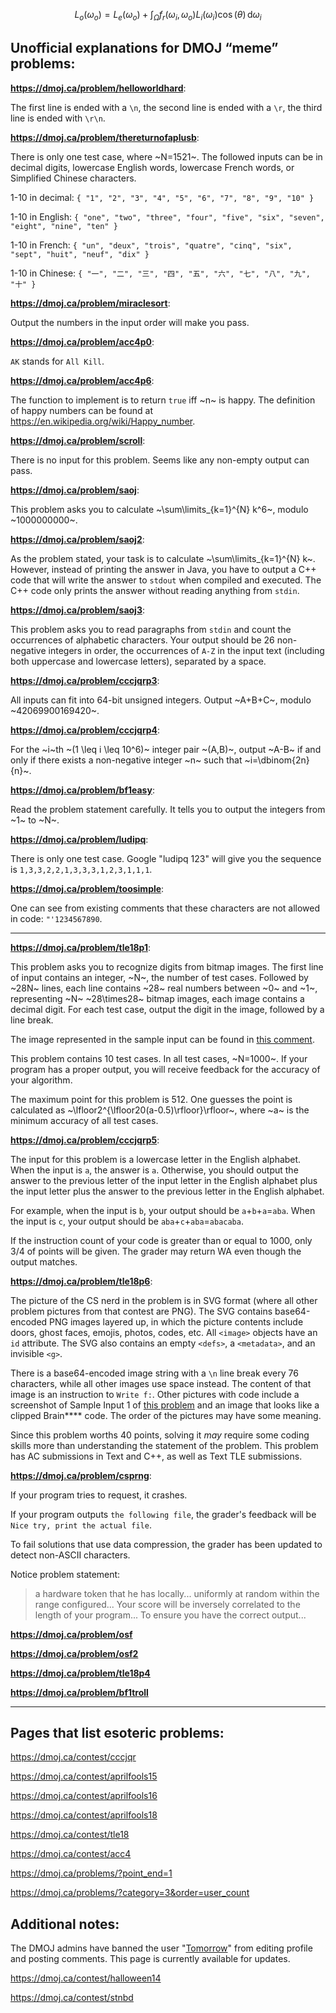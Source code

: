 $$L_o(\omega_o)=L_e(\omega_o)+\int_\Omega f_r(\omega_i,\omega_o)L_i(\omega_i)\cos(\theta)\,\mathrm{d}\omega_i$$

## Unofficial explanations for DMOJ “meme” problems:

**https://dmoj.ca/problem/helloworldhard**:

The first line is ended with a `\n`, the second line is ended with a `\r`, the third line is ended with `\r\n`.

**https://dmoj.ca/problem/thereturnofaplusb**:

There is only one test case, where ~N=1521~. The followed inputs can be in decimal digits, lowercase English words, lowercase French words, or Simplified Chinese characters.

1-10 in decimal: `{ "1", "2", "3", "4", "5", "6", "7", "8", "9", "10" }`

1-10 in English: `{ "one", "two", "three", "four", "five", "six", "seven", "eight", "nine", "ten" }`

1-10 in French: `{ "un", "deux", "trois", "quatre", "cinq", "six", "sept", "huit", "neuf", "dix" }`

1-10 in Chinese: `{ "一", "二", "三", "四", "五", "六", "七", "八", "九", "十" }`

**https://dmoj.ca/problem/miraclesort**:

Output the numbers in the input order will make you pass.

**https://dmoj.ca/problem/acc4p0**:

`AK` stands for `All Kill`.

**https://dmoj.ca/problem/acc4p6**:

The function to implement is to return `true` iff ~n~ is happy. The definition of happy numbers can be found at https://en.wikipedia.org/wiki/Happy_number.

**https://dmoj.ca/problem/scroll**:

There is no input for this problem. Seems like any non-empty output can pass.

**https://dmoj.ca/problem/saoj**:

This problem asks you to calculate ~\sum\limits_{k=1}^{N} k^6~, modulo ~1000000000~.

**https://dmoj.ca/problem/saoj2**:

As the problem stated, your task is to calculate ~\sum\limits_{k=1}^{N} k~. However, instead of printing the answer in Java, you have to output a C++ code that will write the answer to `stdout` when compiled and executed. The C++ code only prints the answer without reading anything from `stdin`.

**https://dmoj.ca/problem/saoj3**:

This problem asks you to read paragraphs from `stdin` and count the occurrences of alphabetic characters. Your output should be 26 non-negative integers in order, the occurrences of `A-Z` in the input text (including both uppercase and lowercase letters), separated by a space.

**https://dmoj.ca/problem/cccjqrp3**:

All inputs can fit into 64-bit unsigned integers. Output ~A+B+C~, modulo ~42069900169420~.

**https://dmoj.ca/problem/cccjqrp4**:

For the ~i~th ~(1 \leq i \leq 10^6)~ integer pair ~(A,B)~, output ~A-B~ if and only if there exists a non-negative integer ~n~ such that ~i=\dbinom{2n}{n}~.

**https://dmoj.ca/problem/bf1easy**:

Read the problem statement carefully. It tells you to output the integers from ~1~ to ~N~.

**https://dmoj.ca/problem/ludipq**:

There is only one test case. Google "ludipq 123" will give you the sequence is `1,3,3,2,2,1,3,3,3,1,2,3,1,1,1`.

**https://dmoj.ca/problem/toosimple**:

One can see from existing comments that these characters are not allowed in code: `"'1234567890`.

--------

**https://dmoj.ca/problem/tle18p1**:

This problem asks you to recognize digits from bitmap images. The first line of input contains an integer, ~N~, the number of test cases. Followed by ~28N~ lines, each line contains ~28~ real numbers between ~0~ and ~1~, representing ~N~ ~28\times28~ bitmap images, each image contains a decimal digit. For each test case, output the digit in the image, followed by a line break.

The image represented in the sample input can be found in [this comment](https://dmoj.ca/problem/tle18p1#comment-12374).

This problem contains 10 test cases. In all test cases, ~N=1000~. If your program has a proper output, you will receive feedback for the accuracy of your algorithm.

The maximum point for this problem is 512. One guesses the point is calculated as ~\lfloor2^{\lfloor20(a-0.5)\rfloor}\rfloor~, where ~a~ is the minimum accuracy of all test cases.

**https://dmoj.ca/problem/cccjqrp5**:

The input for this problem is a lowercase letter in the English alphabet. When the input is `a`, the answer is `a`. Otherwise, you should output the answer to the previous letter of the input letter in the English alphabet plus the input letter plus the answer to the previous letter in the English alphabet.

For example, when the input is `b`, your output should be `a`+`b`+`a`=`aba`. When the input is `c`, your output should be `aba`+`c`+`aba`=`abacaba`.

If the instruction count of your code is greater than or equal to 1000, only 3/4 of points will be given. The grader may return WA even though the output matches.

**https://dmoj.ca/problem/tle18p6**:

The picture of the CS nerd in the problem is in SVG format (where all other problem pictures from that contest are PNG). The SVG contains base64-encoded PNG images layered up, in which the picture contents include doors, ghost faces, emojis, photos, codes, etc. All `<image>` objects have an `id` attribute. The SVG also contains an empty `<defs>`, a `<metadata>`, and an invisible `<g>`.

There is a base64-encoded image string with a `\n` line break every 76 characters, while all other images use space instead. The content of that image is an instruction to `Write f:`. Other pictures with code include a screenshot of Sample Input 1 of [this problem](https://dmoj.ca/problem/ccc19s3) and an image that looks like a clipped Brain\*\*\*\* code. The order of the pictures may have some meaning.

Since this problem worths 40 points, solving it *may* require some coding skills more than understanding the statement of the problem. This problem has AC submissions in Text and C++, as well as Text TLE submissions.

**https://dmoj.ca/problem/csprng**:

If your program tries to request, it crashes.

If your program outputs `the following file`, the grader's feedback will be `Nice try, print the actual file`.

To fail solutions that use data compression, the grader has been updated to detect non-ASCII characters.

Notice problem statement:

> a hardware token that he has locally... uniformly at random within the range configured...
> Your score will be inversely correlated to the length of your program...
> To ensure you have the correct output...

**https://dmoj.ca/problem/osf**

**https://dmoj.ca/problem/osf2**

**https://dmoj.ca/problem/tle18p4**

**https://dmoj.ca/problem/bf1troll**

--------

## Pages that list esoteric problems:

https://dmoj.ca/contest/cccjqr

https://dmoj.ca/contest/aprilfools15

https://dmoj.ca/contest/aprilfools16

https://dmoj.ca/contest/aprilfools18

https://dmoj.ca/contest/tle18

https://dmoj.ca/contest/acc4

https://dmoj.ca/problems/?point_end=1

https://dmoj.ca/problems/?category=3&order=user_count


## Additional notes:

The DMOJ admins have banned the user "[Tomorrow](https://dmoj.ca/user/Tomorrow)" from editing profile and posting comments. This page is currently available for updates.

https://dmoj.ca/contest/halloween14

https://dmoj.ca/contest/stnbd

